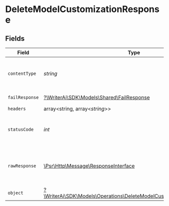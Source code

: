 # DeleteModelCustomizationResponse


## Fields

| Field                                                                                                                                    | Type                                                                                                                                     | Required                                                                                                                                 | Description                                                                                                                              |
| ---------------------------------------------------------------------------------------------------------------------------------------- | ---------------------------------------------------------------------------------------------------------------------------------------- | ---------------------------------------------------------------------------------------------------------------------------------------- | ---------------------------------------------------------------------------------------------------------------------------------------- |
| `contentType`                                                                                                                            | *string*                                                                                                                                 | :heavy_check_mark:                                                                                                                       | HTTP response content type for this operation                                                                                            |
| `failResponse`                                                                                                                           | [?\WriterAi\SDK\Models\Shared\FailResponse](../../Models/Shared/FailResponse.md)                                                         | :heavy_minus_sign:                                                                                                                       | Bad Request                                                                                                                              |
| `headers`                                                                                                                                | array<string, array<*string*>>                                                                                                           | :heavy_minus_sign:                                                                                                                       | N/A                                                                                                                                      |
| `statusCode`                                                                                                                             | *int*                                                                                                                                    | :heavy_check_mark:                                                                                                                       | HTTP response status code for this operation                                                                                             |
| `rawResponse`                                                                                                                            | [\Psr\Http\Message\ResponseInterface](https://www.php-fig.org/psr/psr-7/#33-psrhttpmessageresponseinterface)                             | :heavy_minus_sign:                                                                                                                       | Raw HTTP response; suitable for custom response parsing                                                                                  |
| `object`                                                                                                                                 | [?\WriterAi\SDK\Models\Operations\DeleteModelCustomizationResponseBody](../../Models/Operations/DeleteModelCustomizationResponseBody.md) | :heavy_minus_sign:                                                                                                                       | N/A                                                                                                                                      |